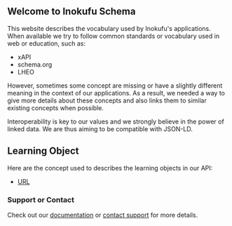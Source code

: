 ## Welcome to Inokufu Schema

This website describes the vocabulary used by Inokufu's applications.
When available we try to follow common standards or vocabulary used in web or education, such as:
- xAPI
- schema.org
- LHEO

However, sometimes some concept are missing or have a slightly different meaning in the context of our applications. As a result, we needed a way to give more details about these concepts and also links them to similar existing concepts when possible.

Interoperability is key to our values and we strongly believe in the power of linked data. We are thus aiming to be compatible with JSON-LD.

## Learning Object
Here are the concept used to describes the learning objects in our API:
- [URL](http://schema.inokufu.com/learning-object/url)


### Support or Contact

Check out our [documentation](https://developer.inokufu.com/) or [contact support](mailto:support@inokufu.com) for more details.
